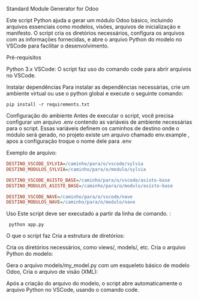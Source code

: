Standard Module Generator for Odoo

Este script Python ajuda a gerar um módulo Odoo básico, incluindo arquivos essenciais como modelos, visões, arquivos de inicialização e manifesto. O script cria os diretórios necessários, configura os arquivos com as informações fornecidas, e abre o arquivo Python do modelo no VSCode para facilitar o desenvolvimento.

Pré-requisitos

Python 3.x
VSCode: O script faz uso do comando code para abrir arquivos no VSCode.

Instalar dependências
Para instalar as dependências necessárias, crie um ambiente virtual ou use o python global e execute o seguinte comando:

```pip install -r requirements.txt```

Configuração do ambiente
Antes de executar o script, você precisa configurar um arquivo .env contendo as variáveis de ambiente necessárias para o script. Essas variáveis definem os caminhos de destino onde o módulo será gerado, no projeto existe um arquivo chamado env.example , apos a configuração troque o nome dele para .env

Exemplo de arquivo:

```ini
DESTINO_VSCODE_SYLVIA=/caminho/para/o/vscode/sylvia
DESTINO_MODULOS_SYLVIA=/caminho/para/o/modulo/sylvia

DESTINO_VSCODE_ASISTO_BASE=/caminho/para/o/vscode/asisto-base
DESTINO_MODULOS_ASISTO_BASE=/caminho/para/o/modulo/asisto-base

DESTINO_VSCODE_NAVE=/caminho/para/o/vscode/nave
DESTINO_MODULOS_NAVE=/caminho/para/o/modulo/nave
```
Uso
Este script deve ser executado a partir da linha de comando. :

``` python app.py```


O que o script faz
Cria a estrutura de diretórios:

Cria os diretórios necessários, como views/, models/, etc.
Cria o arquivo Python do modelo:

Gera o arquivo models/my_model.py com um esqueleto básico de modelo Odoo,
Cria o arquivo de visão (XML):

Após a criação do arquivo do modelo, o script abre automaticamente o arquivo Python no VSCode, usando o comando code.